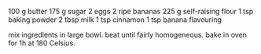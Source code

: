 
100 g     butter
175 g     sugar
  2       eggs
  2       ripe bananas
225 g     self-raising flour
  1 tsp   baking powder
  2 tbsp  milk
  1 tsp   cinnamon
  1 tsp   banana flavouring

mix ingredients in large bowl. beat until fairly homogeneous.
bake in oven for 1h at 180 Celsius.


